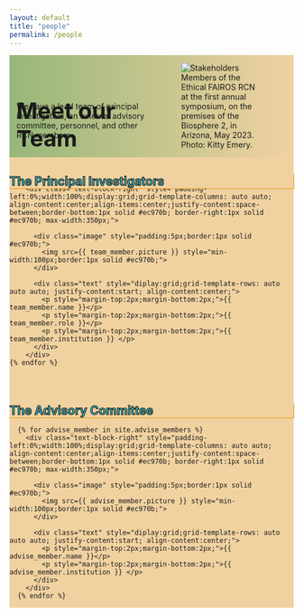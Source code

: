 ```yaml
---
layout: default
title: "people"
permalink: /people
---
```


<style>
  div.image {
  object-fit: contain;
  width: 25%;
  height: 25%
  min-width: 100px;
  }  
  
div.text-block-main {
  padding-left: 5%
  }
</style>

<div class="text-block-right" style="display:grid;grid-template-columns:repeat(auto-fit, minmax(200px, 1fr));background-image:linear-gradient(to left, #f0d2a1, #97b779);padding:0;margin-right:0;width:100%;" id="headingblock">
    <div class="text-block-right" style="display:grid;grid-template-rows:40px auto;background-color:transparent;padding-left:5%;align-content:center;width:95%;" id="heading-left">
      <h1 style="font-size:40px;height:40px;align-self:start;">Meet our Team</h1>
      <p style="align-self:start;padding-top:10px;" id="describe">We have a lead team of principal investigators, an external advisory committee, personnel, and other RCN members.</p>
    </div>
    <div class="text-block-right" style="background-color:transparent;padding-left:0;float:right;justify-self:end;max-width:460px; margin-right:5%; margin-left: 5%; width: 90%;" id="heading-image">
      <figure id="stakes">
        <img src="./images/team.jpg" alt="Stakeholders" style="width=100%;">
        <figcaption>Members of the Ethical FAIROS RCN at the first annual symposium, on the premises of the Biosphere 2, in Arizona, May 2023. Photo: Kitty Emery.</figcaption>
      </figure>
    </div>
  </div>

<div class="text-block-right" style="display:grid;grid-template-rows:1.5em auto 1.5em auto;background-color:#f0d2a1;padding-left:0; width:100%;" id="meatblock">
  <div class="text-block-right" style="display:grid;grid-template-columns:auto;padding:0px;width:100%;" id="pi-title">
  <h2 style="color:#42b7bf;-webkit-text-stroke-width:1px;-webkit-text-stroke-color:black;margin-bottom:0px; background-color:#f0d2a1;;z- index:9;position:relative;overflow:visible; border-right:1px solid #ec970b; border-bottom:1px solid #ec970b;width:100%">The Principal Investigators</h2>
  </div>
  <div class="text-block-right" style="flex-direction:row;flex-wrap:wrap;padding-top:0px;align-content:center;padding-left:0%;width:100%;">
  
    {% for team_member in site.team_members %}
        <div class="text-block-right" style="padding-left:0%;width:100%;display:grid;grid-template-columns: auto auto; align-content:center;align-items:center;justify-content:space-between;border-bottom:1px solid #ec970b; border-right:1px solid #ec970b; max-width:350px;">
        
          <div class="image" style="padding:5px;border:1px solid #ec970b;">
            <img src={{ team_member.picture }} style="min-width:100px;border:1px solid #ec970b;">
          </div>
        
          <div class="text" style="diplay:grid;grid-template-rows: auto auto auto; justify-content:start; align-content:center;">
            <p style="margin-top:2px;margin-bottom:2px;">{{ team_member.name }}</p>
            <p style="margin-top:2px;margin-bottom:2px;">{{ team_member.role }}</p>
            <p style="margin-top:2px;margin-bottom:2px;">{{ team_member.institution }} </p>
          </div>
        </div>
    {% endfor %} 
  </div>
<br>
  <div class="text-block-right" style="display:grid;grid-template-columns:auto;padding:0px;" id="advise-title">
   <h2 style="color:#42b7bf;-webkit-text-stroke-width:1px;-webkit-text-stroke-color:black;margin-bottom:0px; background-color:#f0d2a1;z-index:9;position:relative;overflow:visible; border-right:1px solid #ec970b; border-bottom:1px solid #ec970b;width:100%;">The Advisory Committee</h2>
  </div>
  <div class="text-block-right" style="flex-direction:row;flex-wrap:wrap;padding-top:0px;align-content:center;padding-left:0%;width:100%;">
  
      {% for advise_member in site.advise_members %}
        <div class="text-block-right" style="padding-left:0%;width:100%;display:grid;grid-template-columns: auto auto; align-content:center;align-items:center;justify-content:space-between;border-bottom:1px solid #ec970b; border-right:1px solid #ec970b; max-width:350px;">
        
          <div class="image" style="padding:5px;border:1px solid #ec970b;">
            <img src={{ advise_member.picture }} style="min-width:100px;border:1px solid #ec970b;">
          </div>
        
          <div class="text" style="diplay:grid;grid-template-rows: auto auto auto; justify-content:start; align-content:center;">
            <p style="margin-top:2px;margin-bottom:2px;">{{ advise_member.name }}</p>
            <p style="margin-top:2px;margin-bottom:2px;">{{ advise_member.institution }} </p>
          </div>
        </div>
      {% endfor %} 
  </div>
</div>
  
  
 
